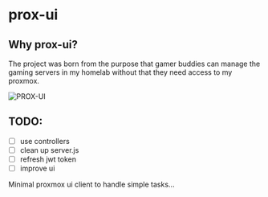# prox-ui

## Why prox-ui?

The project was born from the purpose that gamer buddies can manage the gaming servers in my homelab without that they need access to my proxmox.

![PROX-UI](https://i.ibb.co/bJ5ffKs/main.png)

## TODO:
- [ ] use controllers
- [ ] clean up server.js
- [ ] refresh jwt token
- [ ] improve ui

Minimal proxmox ui client to handle simple tasks...